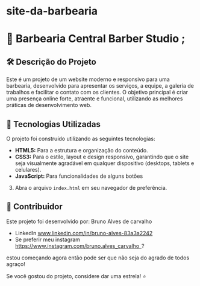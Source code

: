 # site-da-barbearia
# 💈 Barbearia Central Barber Studio ;

## 🛠️ Descrição do Projeto

Este é um projeto de um website moderno e responsivo para uma barbearia, desenvolvido para apresentar os serviços, a equipe, a galeria de trabalhos e facilitar o contato com os clientes. O objetivo principal é criar uma presença online forte, atraente e funcional, utilizando as melhores práticas de desenvolvimento web.

## 🚀 Tecnologias Utilizadas

O projeto foi construído utilizando as seguintes tecnologias:

-   **HTML5:** Para a estrutura e organização do conteúdo.
-   **CSS3:** Para o estilo, layout e design responsivo, garantindo que o site seja visualmente agradável em qualquer dispositivo (desktops, tablets e celulares).
-   **JavaScript:** Para funcionalidades de alguns botões 


3.  Abra o arquivo `index.html` em seu navegador de preferência.

## 👥 Contribuidor

Este projeto foi desenvolvido por: Bruno Alves de carvalho 

-   LinkedIn www.linkedin.com/in/bruno-alves-83a3a2242
-   Se preferir meu instagram https://www.instagram.com/bruno.alves_carvalho_?


estou começando agora então pode ser que não seja do agrado de todos agraço!

Se você gostou do projeto, considere dar uma estrela! ⭐
